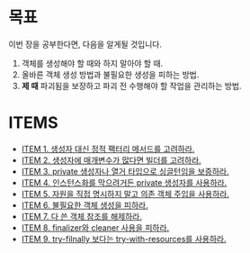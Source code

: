 # 목표
이번 장을 공부한다면, 다음을 알게될 것입니다.
1. 객체를 생성해야 할 때와 하지 말아야 할 때.
2. 올바른 객체 생성 방법과 불필요한 생성을 피하는 방법.
3. <strong>제 때</strong> 파괴됨을 보장하고 파괴 전 수행해야 할 작업을 관리하는 방법.

# ITEMS
* [ITEM 1. 생성자 대신 정적 팩터리 메서드를 고려하라.](./Item1.md)
* [ITEM 2. 생성자에 매개변수가 많다면 빌더를 고려하라.](./Item2.md)
* [ITEM 3. private 생성자나 열거 타입으로 싱글턴임을 보증하라.](./Item3.md)
* [ITEM 4. 인스턴스화를 막으려거든 private 생성자를 사용하라.](./Item4.md)
* [ITEM 5. 자원을 직접 명시하지 말고 의존 객체 주입을 사용하라.](./Item5.md)
* [ITEM 6. 불필요한 객체 생성을 피하라.](./Item6.md)
* [ITEM 7. 다 쓴 객체 참조를 해제하라.](./Item7.md)
* [ITEM 8. finalizer와 cleaner 사용을 피하라.](./Item8.md)
* [ITEM 9. try-filnally 보다는 try-with-resources를 사용하라.](./Item9.md)